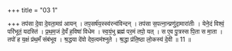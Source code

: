 +++
title = "03 1"

+++
तप॑सा दे॒वा दे॒वता॒मग्र॑ आयन् । तप॒सर्ष॑य॒स्स्व॑रन्व॑विन्दन् । तप॑सा स॒पत्ना॒न्प्रणु॑दा॒मारा॑तीः । येने॒दं विश्वं॒ परि॑भूतं॒ यदस्ति॑ । प्र॒थ॒म॒जं दे॒वँ ह॒विषा॑ विधेम । स्व॒यं॒भु ब्रह्म॑ पर॒मं तपो॒ यत् । स ए॒व पु॒त्रस्स पि॒ता स मा॒ता । तपो॑ ह य॒क्षं प्र॑थ॒मँ संब॑भूव । श्र॒द्धया दे॑वो देव॒त्वम॑श्नुते । श्र॒द्धा प्र॑ति॒ष्ठा लो॒कस्य॑ दे॒वी ॥ 11 ॥

